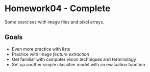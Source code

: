# Homework04 - Complete

Some exercises with image files and pixel arrays.

## Goals

- Even more practice with lists
- Practice with image _feature extraction_
- Get familiar with computer vision techniques and terminology
- Set up another simple classifier model with an evaluation function
